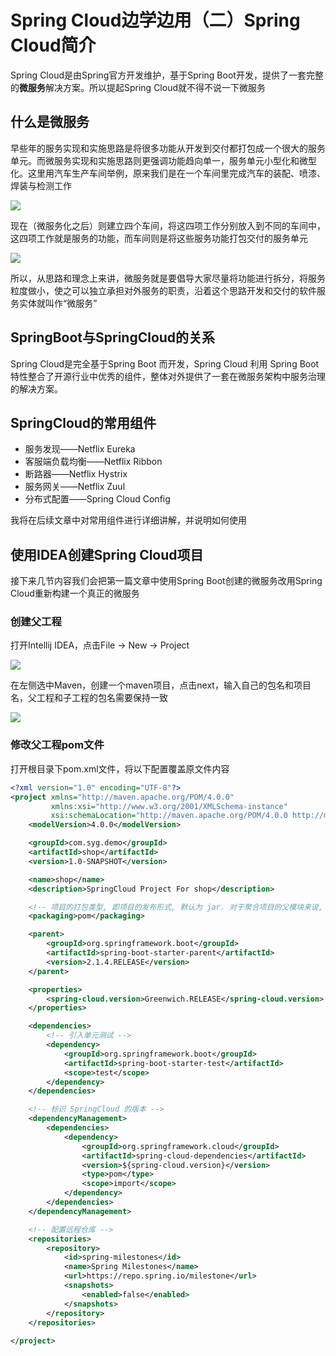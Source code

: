 # Spring Cloud边学边用（二）Spring Cloud简介

Spring Cloud是由Spring官方开发维护，基于Spring Boot开发，提供了一套完整的**微服务**解决方案。所以提起Spring Cloud就不得不说一下微服务

## 什么是微服务

早些年的服务实现和实施思路是将很多功能从开发到交付都打包成一个很大的服务单元。而微服务实现和实施思路则更强调功能趋向单一，服务单元小型化和微型化。这里用汽车生产车间举例，原来我们是在一个车间里完成汽车的装配、喷漆、焊装与检测工作

![]( http://images.simplesay.top/book/image-20200902163054730.png)

现在（微服务化之后）则建立四个车间，将这四项工作分别放入到不同的车间中，这四项工作就是服务的功能，而车间则是将这些服务功能打包交付的服务单元

![]( http://images.simplesay.top/book/image-20200902163113137.png)

所以，从思路和理念上来讲，微服务就是要倡导大家尽量将功能进行拆分，将服务粒度做小，使之可以独立承担对外服务的职责，沿着这个思路开发和交付的软件服务实体就叫作“微服务”

## SpringBoot与SpringCloud的关系

Spring Cloud是完全基于Spring Boot 而开发，Spring Cloud 利用 Spring Boot 特性整合了开源行业中优秀的组件，整体对外提供了一套在微服务架构中服务治理的解决方案。

## SpringCloud的常用组件

- 服务发现——Netflix Eureka
- 客服端负载均衡——Netflix Ribbon
- 断路器——Netflix Hystrix
- 服务网关——Netflix Zuul
- 分布式配置——Spring Cloud Config

我将在后续文章中对常用组件进行详细讲解，并说明如何使用

## 使用IDEA创建Spring Cloud项目

接下来几节内容我们会把第一篇文章中使用Spring Boot创建的微服务改用Spring Cloud重新构建一个真正的微服务

### 创建父工程

打开Intellij IDEA，点击File -> New -> Project

![](http://images.simplesay.top/book/20200806171241.jpg)

在左侧选中Maven，创建一个maven项目，点击next，输入自己的包名和项目名，父工程和子工程的包名需要保持一致

![]( http://images.simplesay.top/book/image-20200902175603037.png)

### 修改父工程pom文件

打开根目录下pom.xml文件，将以下配置覆盖原文件内容

```xml
<?xml version="1.0" encoding="UTF-8"?>
<project xmlns="http://maven.apache.org/POM/4.0.0"
         xmlns:xsi="http://www.w3.org/2001/XMLSchema-instance"
         xsi:schemaLocation="http://maven.apache.org/POM/4.0.0 http://maven.apache.org/xsd/maven-4.0.0.xsd">
    <modelVersion>4.0.0</modelVersion>

    <groupId>com.syg.demo</groupId>
    <artifactId>shop</artifactId>
    <version>1.0-SNAPSHOT</version>

    <name>shop</name>
    <description>SpringCloud Project For shop</description>

    <!-- 项目的打包类型, 即项目的发布形式, 默认为 jar. 对于聚合项目的父模块来说, 必须指定为 pom -->
    <packaging>pom</packaging>

    <parent>
        <groupId>org.springframework.boot</groupId>
        <artifactId>spring-boot-starter-parent</artifactId>
        <version>2.1.4.RELEASE</version>
    </parent>

    <properties>
        <spring-cloud.version>Greenwich.RELEASE</spring-cloud.version>
    </properties>

    <dependencies>
        <!-- 引入单元测试 -->
        <dependency>
            <groupId>org.springframework.boot</groupId>
            <artifactId>spring-boot-starter-test</artifactId>
            <scope>test</scope>
        </dependency>
    </dependencies>

    <!-- 标识 SpringCloud 的版本 -->
    <dependencyManagement>
        <dependencies>
            <dependency>
                <groupId>org.springframework.cloud</groupId>
                <artifactId>spring-cloud-dependencies</artifactId>
                <version>${spring-cloud.version}</version>
                <type>pom</type>
                <scope>import</scope>
            </dependency>
        </dependencies>
    </dependencyManagement>

    <!-- 配置远程仓库 -->
    <repositories>
        <repository>
            <id>spring-milestones</id>
            <name>Spring Milestones</name>
            <url>https://repo.spring.io/milestone</url>
            <snapshots>
                <enabled>false</enabled>
            </snapshots>
        </repository>
    </repositories>
    
</project>
```